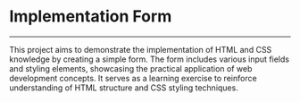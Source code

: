 # Implementation Form

---

This project aims to demonstrate the implementation of HTML and CSS knowledge by creating a simple form. The form includes various input fields and styling elements, showcasing the practical application of web development concepts. It serves as a learning exercise to reinforce understanding of HTML structure and CSS styling techniques.
